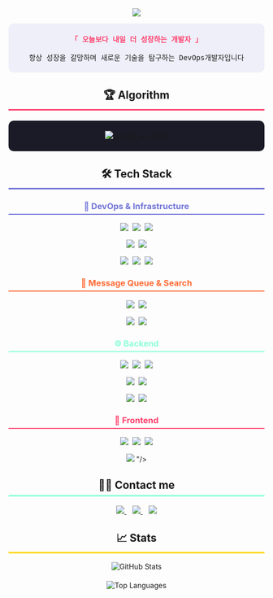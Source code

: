 <!-- 헤더 섹션 - 웨이브 효과가 있는 배너 -->
<div align="center">
    <img src="https://capsule-render.vercel.app/api?type=waving&color=7174d6&height=170&text=DevOps%20Developer,%20Hong&animation=fadeIn&fontColor=8cffd9&fontSize=60" />
</div>

<!-- 소개 섹션 -->
<div align="center">
  <p align="center" style="background-color: rgba(113, 116, 214, 0.1); padding: 20px; border-radius: 10px; border-center: 5px solid #7174d6;">
    <samp>
      <b style="color: #ff3e6c;">「 오늘보다 내일 더 성장하는 개발자 」</b>
      <br><br>
      항상 성장을 갈망하며 새로운 기술을 탐구하는 DevOps개발자입니다
    </samp>
  </p>
</div>

<!-- 알고리즘 섹션 -->
<h2 align="center" style="border-bottom: 3px solid #ff3e6c; padding-bottom: 7px; margin-top: 30px;">
  🏆 Algorithm
</h2>

<div align="center" style="background-color: #1a1b27; padding: 20px; border-radius: 10px; margin: 20px 0;">
  <a href="https://solved.ac/profile/fkdldj4857">
    <img src="http://mazassumnida.wtf/api/v2/generate_badge?boj=fkdldj4857" alt="Solved.ac 프로필" />
  </a>
</div>

<!-- 기술 스택 섹션 -->
<h2 align="center" style="border-bottom: 3px solid #7174d6; padding-bottom: 7px; margin-top: 30px;">
  🛠️ Tech Stack
</h2>
<!-- DevOps & 인프라 -->
<h3 align="center" style="border-bottom: 2px solid #7174d6; padding-bottom: 5px; color: #7174d6;">
  🚀 DevOps & Infrastructure
</h3>
<p align="center">
  <img src="https://img.shields.io/badge/Amazon%20AWS-232F3E?style=flat-square&logo=Amazon%20AWS&logoColor=white"/>&nbsp;
  <img src="https://img.shields.io/badge/Docker-2496ED?style=flat-square&logo=Docker&logoColor=white"/>&nbsp;
  <img src="https://img.shields.io/badge/Kubernetes-326CE5?style=flat-square&logo=Kubernetes&logoColor=white"/>
</p>
<p align="center">
  <img src="https://img.shields.io/badge/Jenkins-D24939?style=flat-square&logo=Jenkins&logoColor=white"/>&nbsp;
  <img src="https://img.shields.io/badge/SonarQube-4E9BCD?style=flat-square&logo=SonarQube&logoColor=white"/>
</p>
<p align="center">
  <img src="https://img.shields.io/badge/Linux-FCC624?style=flat-square&logo=Linux&logoColor=black"/>&nbsp;
  <img src="https://img.shields.io/badge/Apache%20Tomcat-F8DC75?style=flat-square&logo=Apache%20Tomcat&logoColor=black"/>&nbsp;
  <img src="https://img.shields.io/badge/Vercel-000000?style=flat-square&logo=Vercel&logoColor=white"/>
</p>
<!-- Message Queue & Search -->
<h3 align="center" style="border-bottom: 2px solid #ff6b35; padding-bottom: 5px; color: #ff6b35;">
  📡 Message Queue & Search
</h3>
<p align="center">
  <img src="https://img.shields.io/badge/Apache%20Kafka-231F20?style=flat-square&logo=Apache%20Kafka&logoColor=white"/>&nbsp;
  <img src="https://img.shields.io/badge/RabbitMQ-FF6600?style=flat-square&logo=RabbitMQ&logoColor=white"/>
</p>
<p align="center">
  <img src="https://img.shields.io/badge/Elasticsearch-005571?style=flat-square&logo=Elasticsearch&logoColor=white"/>&nbsp;
  <img src="https://img.shields.io/badge/MinIO-C72E49?style=flat-square&logo=MinIO&logoColor=white"/>
</p>
<!-- Backend 기술 스택 -->
<h3 align="center" style="border-bottom: 2px solid #8cffd9; padding-bottom: 5px; color: #8cffd9;">
  ⚙️ Backend
</h3>
<p align="center">
  <img src="https://img.shields.io/badge/Java-007396?style=flat-square&logo=Java&logoColor=white"/>&nbsp;
  <img src="https://img.shields.io/badge/Spring-6DB33F?style=flat-square&logo=Spring&logoColor=white"/>&nbsp;
  <img src="https://img.shields.io/badge/Spring%20Boot-6DB33F?style=flat-square&logo=Spring%20Boot&logoColor=white"/>
</p>
<p align="center">
  <img src="https://img.shields.io/badge/JPA-59666C?style=flat-square&logo=Hibernate&logoColor=white"/>&nbsp;
  <img src="https://img.shields.io/badge/JPQL-007396?style=flat-square&logo=Java&logoColor=white"/>
</p>
<p align="center">
  <img src="https://img.shields.io/badge/Node.js-339933?style=flat-square&logo=Node.js&logoColor=white"/>&nbsp;
  <img src="https://img.shields.io/badge/MySQL-4479A1?style=flat-square&logo=MySQL&logoColor=white"/>
</p>
<!-- Frontend 기술 스택 -->
<h3 align="center" style="border-bottom: 2px solid #ff3e6c; padding-bottom: 5px; color: #ff3e6c;">
  🎨 Frontend
</h3>
<p align="center">
  <img src="https://img.shields.io/badge/React-61DAFB?style=flat-square&logo=React&logoColor=black"/>&nbsp;
  <img src="https://img.shields.io/badge/Redux-764ABC?style=flat-square&logo=Redux&logoColor=white"/>&nbsp;
  <img src="https://img.shields.io/badge/React%20Query-FF4154?style=flat-square&logo=React%20Query&logoColor=white"/>
</p>
<p align="center">
  <img src="https://img.shields.io/badge/Next.js-000000?style=flat-square&logo=Next.js&logoColor=white"/>&nbsp;"/>
</p>

<!-- 연락처 섹션 -->
<h2 align="center" style="border-bottom: 3px solid #8cffd9; padding-bottom: 7px; margin-top: 30px;">
  👨‍💻 Contact me
</h2>

<div align="center">
  <a href="https://www.instagram.com/be0milk?igsh=dTNmeHZ1NnhjeTNo">
    <img src="https://img.shields.io/badge/Instagram-E4405F?style=for-the-badge&logo=Instagram&logoColor=white"/>
  </a>
  &nbsp;&nbsp;
  <a href="https://velog.io/@fkdldj48/posts">
    <img src="https://img.shields.io/badge/Velog-20C997?style=for-the-badge&logo=Velog&logoColor=white"/>
  </a>
  &nbsp;&nbsp;
  <a href="https://www.notion.so/ce96565302194e55aac6870265281d70">
    <img src="https://img.shields.io/badge/Notion-000000?style=for-the-badge&logo=Notion&logoColor=white"/>
  </a>
</div>

<!-- GitHub 통계 -->
<h2 align="center" style="border-bottom: 3px solid #ffd700; padding-bottom: 7px; margin-top: 30px;">
  📈 Stats
</h2>

<div align="center">
  <img src="https://github-readme-stats.vercel.app/api?username=KIM9909&bg_color=0d1117&title_color=ff3e6c&text_color=8cffd9&icon_color=7174d6&border_color=ff3e6c&show_icons=true&theme=radical&ring_color=7174d6" alt="GitHub Stats" />
</div>

<div align="center" style="margin-top: 20px;">
  <img src="https://github-readme-stats.vercel.app/api/top-langs/?username=KIM9909&layout=compact&bg_color=0d1117&title_color=ff3e6c&text_color=8cffd9&border_color=ff3e6c" alt="Top Languages" />
</div>
